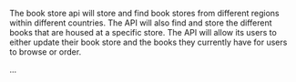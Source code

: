 The book store api will store and find book stores from different regions 
within different countries.  The API will also find and store the different books
that are housed at a specific store.  The API will allow its users to either update
their book store and the books they currently have for users to browse or order.

... 